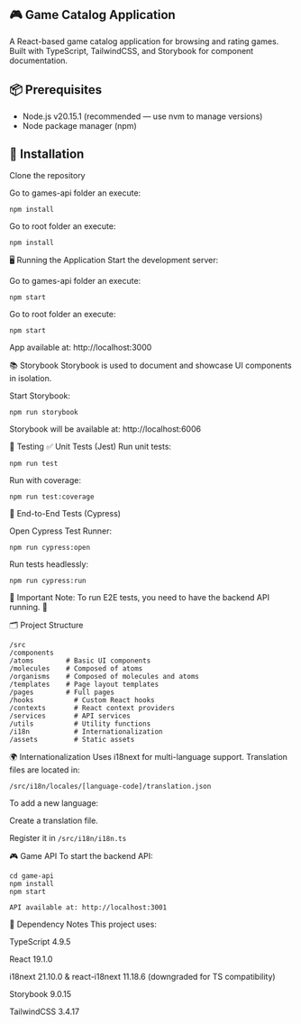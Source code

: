 ## 🎮 Game Catalog Application
A React-based game catalog application for browsing and rating games. Built with TypeScript, TailwindCSS, and Storybook for component documentation.

## 📦 Prerequisites
- Node.js v20.15.1 (recommended — use nvm to manage versions)
- Node package manager (npm)

## 🚀 Installation
Clone the repository

Go to games-api folder an execute:

```
npm install
```
Go to root folder an execute:

```
npm install
```

🖥️ Running the Application
Start the development server:

Go to games-api folder an execute:
```
npm start
```

Go to root folder an execute:

```
npm start
```

App available at: http://localhost:3000

📚 Storybook
Storybook is used to document and showcase UI components in isolation.

Start Storybook:

```
npm run storybook
``` 

Storybook will be available at: http://localhost:6006

🧪 Testing
✅ Unit Tests (Jest)
Run unit tests:

```
npm run test
```

Run with coverage:

```
npm run test:coverage
```

🔁 End-to-End Tests (Cypress)

Open Cypress Test Runner:

```
npm run cypress:open
```

Run tests headlessly:

```
npm run cypress:run
```

🚨 Important Note: To run E2E tests, you need to have the backend API running.  🚨

🗂️ Project Structure
```
/src
/components
/atoms        # Basic UI components
/molecules    # Composed of atoms
/organisms    # Composed of molecules and atoms
/templates    # Page layout templates
/pages        # Full pages
/hooks          # Custom React hooks
/contexts       # React context providers
/services       # API services
/utils          # Utility functions
/i18n           # Internationalization
/assets         # Static assets
```

🌍 Internationalization
Uses i18next for multi-language support. Translation files are located in:

`/src/i18n/locales/[language-code]/translation.json`

To add a new language:

Create a translation file.

Register it in `/src/i18n/i18n.ts`

🎮 Game API
To start the backend API:
```
cd game-api
npm install
npm start
```

`API available at: http://localhost:3001`

📌 Dependency Notes
This project uses:

TypeScript 4.9.5

React 19.1.0

i18next 21.10.0 & react-i18next 11.18.6 (downgraded for TS compatibility)

Storybook 9.0.15

TailwindCSS 3.4.17